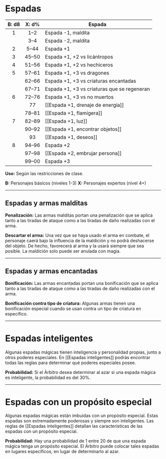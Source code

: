 # Espadas

| B: d8 | X: d% | Espada                                      | 
|:-----:|:-----:| ------------------------------------------- |
|   1   |  1–2  | Espada -1, maldita                          |
|       |  3–4  | Espada -2, maldita                          |
|   2   | 5–44  | Espada +1                                   |
|   3   | 45–50 | Espada +1, +2 vs licántropos                |
|   4   | 51–56 | Espada +1, +2 vs hechiceros                 |
|   5   | 57–61 | Espada +1, +3 vs dragones                   |
|       | 62–66 | Espada +1, +3 vs criaturas encantadas       |
|       | 67–71 | Espada +1, +3 vs criaturas que se regeneran |
|   6   | 72–76 | Espada +1, +3 vs no muertos                 |
|       |  77   | [[Espada +1, drenaje de energía]]           |
|       | 78–81 | [[Espada +1, flamígera]]                    |
|   7   | 82–89 | [[Espada +1, luz]]                          |
|       | 90–92 | [[Espada +1, encontrar objetos]]            |
|       |  93   | [[Espada +1, deseos]]                       |
|   8   | 94–96 | Espada +2                                   |
|       | 97–98 | [[Espada +2, embrujar persona]]             |
|       | 99–00 | Espada +3                                   |

**Uso:** Según las restricciones de clase.

**B:** Personajes básicos (niveles 1-3)
**X:** Personajes expertos (nivel 4+)

---
## Espadas y armas malditas

**Penalización:** Las armas malditas portan una penalización que se aplica tanto a las tiradas de ataque como a las tiradas de daño realizadas con el arma.

**Descartar el arma:** Una vez que se haya usado el arma en combate, el personaje caerá bajo la influencia de la maldición y no podrá deshacerse del objeto. De hecho, favorecerá al arma y la usará siempre que sea posible. La maldición solo puede ser anulada con magia.

---
## Espadas y armas encantadas

**Bonificación:** Las armas encantadas portan una bonificación que se aplica tanto a las tiradas de ataque como a las tiradas de daño realizadas con el arma.

**Bonificación contra tipo de criatura:** Algunas armas tienen una bonificación especial cuando se usan contra un tipo de criatura en específico.

---
# Espadas inteligentes 

Algunas espadas mágicas tienen inteligencia y personalidad propias, junto a otros poderes especiales. En [[Espadas inteligentes]] podrás encontrar todas las reglas para determinar qué poderes especiales posee. 

**Probabilidad:** Si el Árbitro desea determinar al azar si una espada mágica es inteligente, la probabilidad es del 30%.

---
# Espadas con un propósito especial

Algunas espadas mágicas están imbuidas con un propósito especial. Estas espadas son extremadamente poderosas y siempre son inteligentes. Las reglas de [[Espadas inteligentes]] detallan las características de las espadas con un propósito especial. 

**Probabilidad:** Hay una probabilidad de 1 entre 20 de que una espada mágica tenga un propósito especial. El Árbitro puede colocar tales espadas en lugares específicos, en lugar de determinarlo al azar.